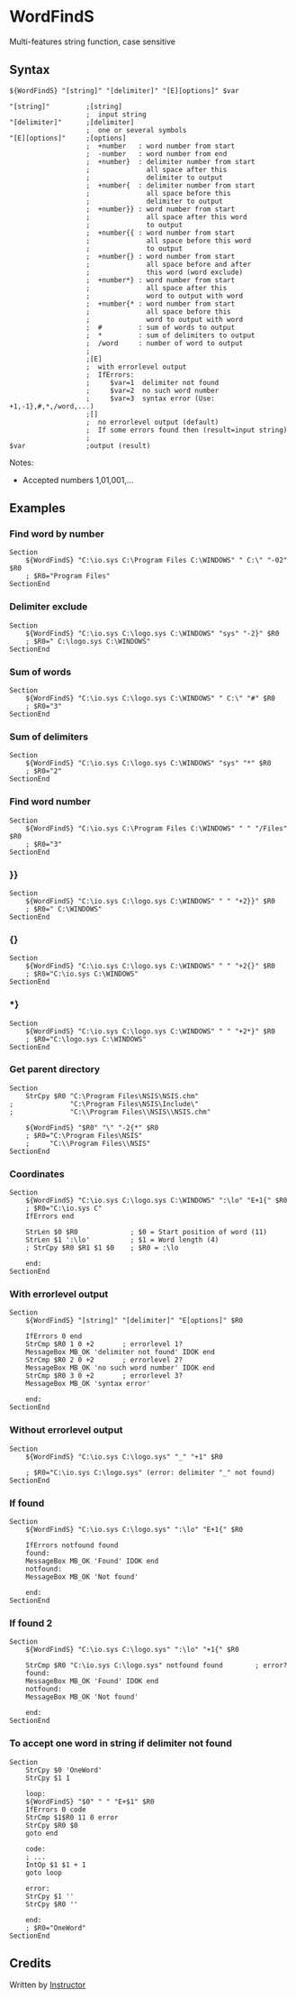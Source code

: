 # WordFindS

Multi-features string function, case sensitive

## Syntax

	${WordFindS} "[string]" "[delimiter]" "[E][options]" $var

	"[string]"         ;[string]
	                   ;  input string
	"[delimiter]"      ;[delimiter]
	                   ;  one or several symbols
	"[E][options]"     ;[options]
	                   ;  +number   : word number from start
	                   ;  -number   : word number from end
	                   ;  +number}  : delimiter number from start
	                   ;              all space after this
	                   ;              delimiter to output
	                   ;  +number{  : delimiter number from start
	                   ;              all space before this
	                   ;              delimiter to output
	                   ;  +number}} : word number from start
	                   ;              all space after this word
	                   ;              to output
	                   ;  +number{{ : word number from start
	                   ;              all space before this word
	                   ;              to output
	                   ;  +number{} : word number from start
	                   ;              all space before and after
	                   ;              this word (word exclude)
	                   ;  +number*} : word number from start
	                   ;              all space after this
	                   ;              word to output with word
	                   ;  +number{* : word number from start
	                   ;              all space before this
	                   ;              word to output with word
	                   ;  #         : sum of words to output
	                   ;  *         : sum of delimiters to output
	                   ;  /word     : number of word to output
	                   ;
	                   ;[E]
	                   ;  with errorlevel output
	                   ;  IfErrors:
	                   ;     $var=1  delimiter not found
	                   ;     $var=2  no such word number
	                   ;     $var=3  syntax error (Use: +1,-1},#,*,/word,...)
	                   ;[]
	                   ;  no errorlevel output (default)
	                   ;  If some errors found then (result=input string)
	                   ;
	$var               ;output (result)

Notes:

- Accepted numbers 1,01,001,...

## Examples

### Find word by number

	Section
		${WordFindS} "C:\io.sys C:\Program Files C:\WINDOWS" " C:\" "-02" $R0
		; $R0="Program Files"
	SectionEnd

### Delimiter exclude

	Section
		${WordFindS} "C:\io.sys C:\logo.sys C:\WINDOWS" "sys" "-2}" $R0
		; $R0=" C:\logo.sys C:\WINDOWS"
	SectionEnd

### Sum of words

	Section
		${WordFindS} "C:\io.sys C:\logo.sys C:\WINDOWS" " C:\" "#" $R0
		; $R0="3"
	SectionEnd

### Sum of delimiters

	Section
		${WordFindS} "C:\io.sys C:\logo.sys C:\WINDOWS" "sys" "*" $R0
		; $R0="2"
	SectionEnd

### Find word number

	Section
		${WordFindS} "C:\io.sys C:\Program Files C:\WINDOWS" " " "/Files" $R0
		; $R0="3"
	SectionEnd

### }}

	Section
		${WordFindS} "C:\io.sys C:\logo.sys C:\WINDOWS" " " "+2}}" $R0
		; $R0=" C:\WINDOWS"
	SectionEnd

### {}

	Section
		${WordFindS} "C:\io.sys C:\logo.sys C:\WINDOWS" " " "+2{}" $R0
		; $R0="C:\io.sys C:\WINDOWS"
	SectionEnd

### *}

	Section
		${WordFindS} "C:\io.sys C:\logo.sys C:\WINDOWS" " " "+2*}" $R0
		; $R0="C:\logo.sys C:\WINDOWS"
	SectionEnd

### Get parent directory

	Section
		StrCpy $R0 "C:\Program Files\NSIS\NSIS.chm"
	;	           "C:\Program Files\NSIS\Include\"
	;	           "C:\\Program Files\\NSIS\\NSIS.chm"

		${WordFindS} "$R0" "\" "-2{*" $R0
		; $R0="C:\Program Files\NSIS"
		;     "C:\\Program Files\\NSIS"
	SectionEnd

### Coordinates

	Section
		${WordFindS} "C:\io.sys C:\logo.sys C:\WINDOWS" ":\lo" "E+1{" $R0
		; $R0="C:\io.sys C"
		IfErrors end

		StrLen $0 $R0             ; $0 = Start position of word (11)
		StrLen $1 ':\lo'          ; $1 = Word length (4)
		; StrCpy $R0 $R1 $1 $0    ; $R0 = :\lo

		end:
	SectionEnd

### With errorlevel output

	Section
		${WordFindS} "[string]" "[delimiter]" "E[options]" $R0

		IfErrors 0 end
		StrCmp $R0 1 0 +2       ; errorlevel 1?
		MessageBox MB_OK 'delimiter not found' IDOK end
		StrCmp $R0 2 0 +2       ; errorlevel 2?
		MessageBox MB_OK 'no such word number' IDOK end
		StrCmp $R0 3 0 +2       ; errorlevel 3?
		MessageBox MB_OK 'syntax error'

		end:
	SectionEnd

### Without errorlevel output

	Section
		${WordFindS} "C:\io.sys C:\logo.sys" "_" "+1" $R0

		; $R0="C:\io.sys C:\logo.sys" (error: delimiter "_" not found)
	SectionEnd

### If found

	Section
		${WordFindS} "C:\io.sys C:\logo.sys" ":\lo" "E+1{" $R0

		IfErrors notfound found
		found:
		MessageBox MB_OK 'Found' IDOK end
		notfound:
		MessageBox MB_OK 'Not found'

		end:
	SectionEnd

### If found 2

	Section
		${WordFindS} "C:\io.sys C:\logo.sys" ":\lo" "+1{" $R0

		StrCmp $R0 "C:\io.sys C:\logo.sys" notfound found        ; error?
		found:
		MessageBox MB_OK 'Found' IDOK end
		notfound:
		MessageBox MB_OK 'Not found'

		end:
	SectionEnd

### To accept one word in string if delimiter not found

	Section
		StrCpy $0 'OneWord'
		StrCpy $1 1

		loop:
		${WordFindS} "$0" " " "E+$1" $R0
		IfErrors 0 code
		StrCmp $1$R0 11 0 error
		StrCpy $R0 $0
		goto end

		code:
		; ...
		IntOp $1 $1 + 1
		goto loop

		error:
		StrCpy $1 ''
		StrCpy $R0 ''

		end:
		; $R0="OneWord"
	SectionEnd

## Credits

Written by [Instructor][1]

[1]: http://nsis.sourceforge.net/User:Instructor